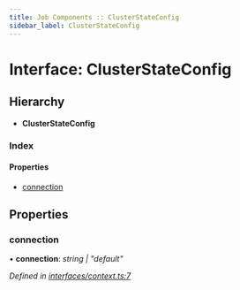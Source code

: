 ```yaml
---
title: Job Components :: ClusterStateConfig
sidebar_label: ClusterStateConfig
---
```


# Interface: ClusterStateConfig

## Hierarchy

* **ClusterStateConfig**

### Index

#### Properties

* [connection](clusterstateconfig.md#connection)

## Properties

###  connection

• **connection**: *string | "default"*

*Defined in [interfaces/context.ts:7](https://github.com/terascope/teraslice/blob/7cdb60b1/packages/job-components/src/interfaces/context.ts#L7)*
